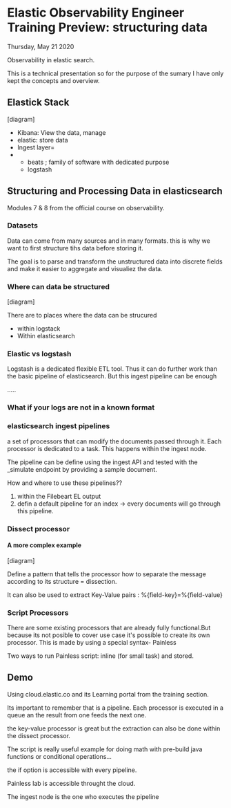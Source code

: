 # Elastic Observability Engineer Training Preview: structuring data

Thursday, May 21 2020

Observability in elastic search.

This is a technical presentation so for the purpose of the sumary I have only kept the concepts and overview.

## Elastick Stack

\[diagram\]

* Kibana: View the data, manage
* elastic: store data
* Ingest layer= 
* * beats ; family of software with dedicated purpose
  * logstash

## Structuring and Processing Data in elasticsearch

Modules 7 & 8 from the official course on observability.

### Datasets

Data can come from many sources and in many formats. this is why we want to first structure tihs data before storing it.

The goal is to parse and transform the unstructured data into discrete fields and make it easier to aggregate and visualiez the data.

### Where can data be structured

\[diagram\]

There are to places where the data can be strucured

* within logstack
* Within elasticsearch

### Elastic vs logstash

Logstash is a dedicated flexible ETL tool. Thus it can do further work than the basic pipeline of elasticsearch. But this ingest pipeline can be enough

.....

### What if your logs are not in a known format

### elasticsearch ingest pipelines

a set of processors that can modify the documents passed through it. Each processor is dedicated to a task. This happens within the ingest node.

The pipeline can be define using the ingest API and tested with the \_simulate endpoint by providing a sample document.

How and where to use these pipelines??

1. within the Filebeart EL output
2. defin a default pipeline for an index -&gt; every documents will go through this pipeline.

### Dissect processor

#### A more complex example

\[diagram\]

Define a pattern that tells the processor how to separate the message according to its structure = dissection.

It can also be used to extract Key-Value pairs : %{field-key}=%{field-value}

### Script Processors

There are some existing processors that are already fully functional.But because its not posible to cover use case it's possible to create its own processor. This is made by using a special syntax- Painless

Two ways to run Painless script: inline \(for small task\) and stored.



## Demo

Using cloud.elastic.co and its Learning portal from the training section.

Its important to remember that is a pipeline. Each processor is executed in a queue an the result from one feeds the next one.

the key-value  processor is great but the extraction can also be done within the dissect processor.

The script is really useful example for doing math with pre-build java functions or conditional operations...

the if option is accessible with every pipeline.

Painless lab is accessible throught the cloud.

The ingest node is the one who executes the pipeline

